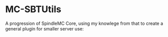 # MC-SBTUtils
A progression of SpindleMC Core, using my knowlege from that to create a general plugin for smaller server use:
